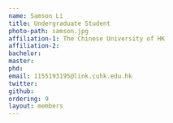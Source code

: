 ```yaml
---
name: Samson Li
title: Undergraduate Student
photo-path: samson.jpg
affiliation-1: The Chinese University of HK
affiliation-2: 
bachelor:
master: 
phd:  
email: 1155193195@link.cuhk.edu.hk
twitter: 
github: 
ordering: 9
layout: members
---
```


